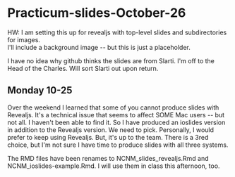 # Practicum-slides-October-26

HW: I am setting this up for revealjs with top-level slides and subdirectories for images.  
I'll include a background image -- but this is just a placeholder.  

I have no idea why github thinks the slides are from Slarti.  I'm off to the Head of the Charles.  Will sort Slarti out upon return.


## Monday 10-25  

Over the weekend I learned that some of you cannot produce slides with Revealjs.  It's a technical issue that seems to affect SOME Mac users -- but not all.  I haven't been able to find it.  So I have produced an ioslides version in addition to the Revealjs version.  We need to pick.  Personally, I would prefer to keep using Revealjs.  But, it's up to the team.
There is a 3red choice, but I'm not sure I have time to produce slides with all three systems.

The RMD files have been renames to NCNM_slides_revealjs.Rmd and NCNM_ioslides-example.Rmd.  I will use them in class this afternoon, too.



